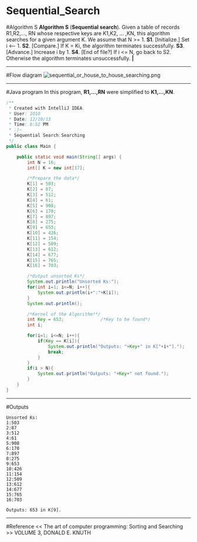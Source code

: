 # Sequential_Search

﻿#Algorithm S
**Algorithm S** (**Sequential search**). Given a table of records R1,R2,..., RN 
whose respective keys are K1,K2, ... ,KN, this algorithm searches for a given 
argument K. We assume that N >= 1. 
**S1**. [Initialize.] Set i <-- 1. 
**S2**. [Compare.] If K = Ki, the algorithm terminates successfully. 
**S3**. [Advance.] Increase i by 1. 
**S4**. [End of file?] If i <= N, go back to S2. Otherwise the algorithm terminates 
unsuccessfully. **|** 

---
#Flow diagram
![sequential_or_house_to_house_searching.png](sequential_or_house_to_house_searching.png)

---
#Java program
In this program, **R1,...,RN** were simplified to **K1,...,KN**.

```java
/**
 * Created with IntelliJ IDEA.
 * User: 1O1O
 * Date: 12/10/13
 * Time: 6:52 PM
 * :)~
 * Sequential Search:Searching
 */
public class Main {

    public static void main(String[] args) {
        int N = 16;
        int[] K = new int[17];

        /*Prepare the data*/
        K[1] = 503;
        K[2] = 87;
        K[3] = 512;
        K[4] = 61;
        K[5] = 908;
        K[6] = 170;
        K[7] = 897;
        K[8] = 275;
        K[9] = 653;
        K[10] = 426;
        K[11] = 154;
        K[12] = 509;
        K[13] = 612;
        K[14] = 677;
        K[15] = 765;
        K[16] = 703;

        /*Output unsorted Ks*/
        System.out.println("Unsorted Ks:");
        for(int i=1; i<=N; i++){
            System.out.println(i+":"+K[i]);
        }
        System.out.println();

        /*Kernel of the Algorithm!*/
        int Key = 653;              /*Key to be found*/
        int i;

        for(i=1; i<=N; i++){
            if(Key == K[i]){
                System.out.println("Outputs: "+Key+" in K["+i+"].");
                break;
            }
        }
        if(i > N){
            System.out.println("Outputs: "+Key+" not found.");
        }
    }
}
```

---
#Outputs
```
Unsorted Ks:
1:503
2:87
3:512
4:61
5:908
6:170
7:897
8:275
9:653
10:426
11:154
12:509
13:612
14:677
15:765
16:703

Outputs: 653 in K[9].
```

---
#Reference
<< The art of computer programming: Sorting and Searching >> VOLUME 3, DONALD E. KNUTH

